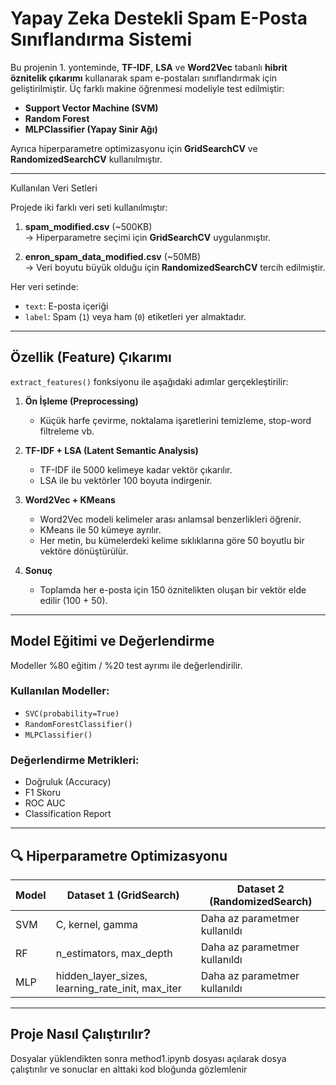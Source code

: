# Yapay Zeka Destekli Spam E-Posta Sınıflandırma Sistemi

Bu projenin 1. yonteminde, **TF-IDF**, **LSA** ve **Word2Vec** tabanlı **hibrit öznitelik çıkarımı** kullanarak spam e-postaları sınıflandırmak için geliştirilmiştir. Üç farklı makine öğrenmesi modeliyle test edilmiştir:

- **Support Vector Machine (SVM)**
- **Random Forest**
- **MLPClassifier (Yapay Sinir Ağı)**

Ayrıca hiperparametre optimizasyonu için **GridSearchCV** ve **RandomizedSearchCV** kullanılmıştır.

---

Kullanılan Veri Setleri

Projede iki farklı veri seti kullanılmıştır:

1. **spam_modified.csv** (~500KB)  
   → Hiperparametre seçimi için **GridSearchCV** uygulanmıştır.

2. **enron_spam_data_modified.csv** (~50MB)  
   → Veri boyutu büyük olduğu için **RandomizedSearchCV** tercih edilmiştir.

Her veri setinde:

- `text`: E-posta içeriği
- `label`: Spam (`1`) veya ham (`0`) etiketleri yer almaktadır.

---

## Özellik (Feature) Çıkarımı

`extract_features()` fonksiyonu ile aşağıdaki adımlar gerçekleştirilir:

1. **Ön İşleme (Preprocessing)**
   - Küçük harfe çevirme, noktalama işaretlerini temizleme, stop-word filtreleme vb.

2. **TF-IDF + LSA (Latent Semantic Analysis)**
   - TF-IDF ile 5000 kelimeye kadar vektör çıkarılır.
   - LSA ile bu vektörler 100 boyuta indirgenir.

3. **Word2Vec + KMeans**
   - Word2Vec modeli kelimeler arası anlamsal benzerlikleri öğrenir.
   - KMeans ile 50 kümeye ayrılır.
   - Her metin, bu kümelerdeki kelime sıklıklarına göre 50 boyutlu bir vektöre dönüştürülür.

4. **Sonuç**
   - Toplamda her e-posta için 150 öznitelikten oluşan bir vektör elde edilir (100 + 50).

---

## Model Eğitimi ve Değerlendirme

Modeller %80 eğitim / %20 test ayrımı ile değerlendirilir.

### Kullanılan Modeller:
- `SVC(probability=True)`
- `RandomForestClassifier()`
- `MLPClassifier()`

### Değerlendirme Metrikleri:
- Doğruluk (Accuracy)
- F1 Skoru
- ROC AUC
- Classification Report

---

## 🔍 Hiperparametre Optimizasyonu

| Model | Dataset 1 (GridSearch) | Dataset 2 (RandomizedSearch) |
|-------|-------------------------|-------------------------------|
| SVM   | C, kernel, gamma        | Daha az parametmer kullanıldı             |
| RF    | n_estimators, max_depth | Daha az parametmer kullanıldı             |
| MLP   | hidden_layer_sizes, learning_rate_init, max_iter | Daha az parametmer kullanıldı |

---

## Proje Nasıl Çalıştırılır?

Dosyalar yüklendikten sonra method1.ipynb dosyası açılarak dosya çalıştırılır ve sonuclar en alttaki kod bloğunda gözlemlenir
